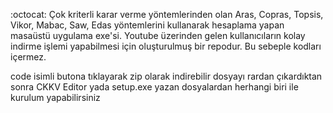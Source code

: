 :octocat: Çok kriterli karar verme yöntemlerinden  olan Aras, Copras, Topsis, Vikor, Mabac, Saw, Edas  yöntemlerini kullanarak hesaplama yapan masaüstü uygulama exe'si.
Youtube üzerinden gelen kullanıcıların kolay indirme işlemi yapabilmesi için oluşturulmuş bir repodur. Bu sebeple kodları içermez.

code isimli butona tıklayarak zip olarak indirebilir dosyayı rardan çıkardıktan sonra CKKV Editor yada setup.exe yazan dosyalardan herhangi biri ile kurulum yapabilirsiniz
